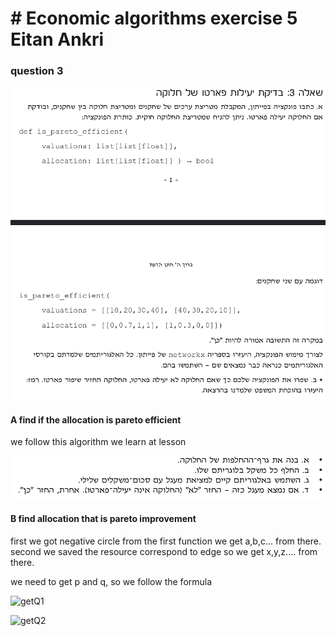 # # Economic algorithms exercise 5 Eitan Ankri

### question 3
![q3](https://github.com/eytan1998/EA5/blob/master/Q3.png)

#### A find if the allocation is pareto efficient 
we follow this algorithm we learn at lesson

![algo](https://github.com/eytan1998/EA5/blob/master/partA_algo.png)

#### B find allocation that is pareto improvement 
first we got negative circle from the first function we get a,b,c... from there.
second we saved the resource correspond to edge so we get x,y,z.... from there.

we need to get p and q, so we follow the formula 

![getQ1](https://github.com/eytan1998/EA5/blob/master/getQ1.png)

![getQ2](https://github.com/eytan1998/EA5/blob/master/getQ2.png)
